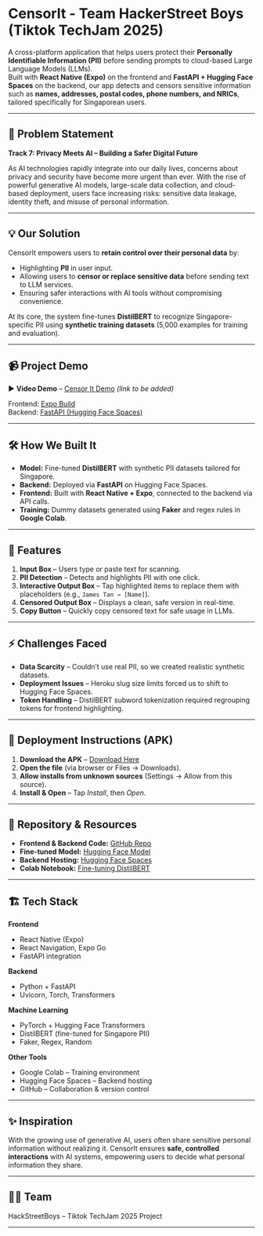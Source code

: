 # CensorIt - Team HackerStreet Boys (Tiktok TechJam 2025)

A cross-platform application that helps users protect their **Personally Identifiable Information (PII)** before sending prompts to cloud-based Large Language Models (LLMs).  
Built with **React Native (Expo)** on the frontend and **FastAPI + Hugging Face Spaces** on the backend, our app detects and censors sensitive information such as **names, addresses, postal codes, phone numbers, and NRICs**, tailored specifically for Singaporean users.

---

## 🚀 Problem Statement
**Track 7: Privacy Meets AI – Building a Safer Digital Future**  

As AI technologies rapidly integrate into our daily lives, concerns about privacy and security have become more urgent than ever. With the rise of powerful generative AI models, large-scale data collection, and cloud-based deployment, users face increasing risks: sensitive data leakage, identity theft, and misuse of personal information.

---

## 💡 Our Solution
CensorIt empowers users to **retain control over their personal data** by:
- Highlighting **PII** in user input.
- Allowing users to **censor or replace sensitive data** before sending text to LLM services.
- Ensuring safer interactions with AI tools without compromising convenience.

At its core, the system fine-tunes **DistilBERT** to recognize Singapore-specific PII using **synthetic training datasets** (5,000 examples for training and evaluation).

---

## 📹 Project Demo
▶️ **Video Demo** – [Censor It Demo](#) *(link to be added)*  

Frontend: [Expo Build](https://expo.dev/accounts/dant0n/projects/censor-it/builds/adfc7a57-3b9f-4da6-beda-7ceb2324c1da)  
Backend: [FastAPI (Hugging Face Spaces)](https://jovanteooo-hackstreetboys-techjam.hf.space/docs)  

---

## 🛠️ How We Built It
- **Model:** Fine-tuned **DistilBERT** with synthetic PII datasets tailored for Singapore.
- **Backend:** Deployed via **FastAPI** on Hugging Face Spaces.
- **Frontend:** Built with **React Native + Expo**, connected to the backend via API calls.
- **Training:** Dummy datasets generated using **Faker** and regex rules in **Google Colab**.

---

## 🔑 Features
1. **Input Box** – Users type or paste text for scanning.  
2. **PII Detection** – Detects and highlights PII with one click.  
3. **Interactive Output Box** – Tap highlighted items to replace them with placeholders (e.g., `James Tan → [Name]`).  
4. **Censored Output Box** – Displays a clean, safe version in real-time.  
5. **Copy Button** – Quickly copy censored text for safe usage in LLMs.  

---

## ⚡ Challenges Faced
- **Data Scarcity** – Couldn’t use real PII, so we created realistic synthetic datasets.  
- **Deployment Issues** – Heroku slug size limits forced us to shift to Hugging Face Spaces.  
- **Token Handling** – DistilBERT subword tokenization required regrouping tokens for frontend highlighting.  

---

## 📲 Deployment Instructions (APK)
1. **Download the APK** – [Download Here](https://expo.dev/accounts/dant0n/projects/censor-it/builds/adfc7a57-3b9f-4da6-beda-7ceb2324c1da)  
2. **Open the file** (via browser or Files → Downloads).  
3. **Allow installs from unknown sources** (Settings → Allow from this source).  
4. **Install & Open** – Tap *Install*, then *Open*.  

---

## 📂 Repository & Resources
- **Frontend & Backend Code:** [GitHub Repo](https://github.com/dnt0n/censor-it)  
- **Fine-tuned Model:** [Hugging Face Model](https://huggingface.co/kailermai03/techJamPII)  
- **Backend Hosting:** [Hugging Face Spaces](https://huggingface.co/spaces/JovanTeooo/HackStreetBoys-TechJam)  
- **Colab Notebook:** [Fine-tuning DistilBERT](https://colab.research.google.com/drive/1YmKhg52D8Lg0sQ0klV5JVEHPvnuvTZhw?usp=sharing)  

---

## 🏗️ Tech Stack
**Frontend**
- React Native (Expo)  
- React Navigation, Expo Go  
- FastAPI integration  

**Backend**
- Python + FastAPI  
- Uvicorn, Torch, Transformers  

**Machine Learning**
- PyTorch + Hugging Face Transformers  
- DistilBERT (fine-tuned for Singapore PII)  
- Faker, Regex, Random  

**Other Tools**
- Google Colab – Training environment  
- Hugging Face Spaces – Backend hosting  
- GitHub – Collaboration & version control  

---

## ✨ Inspiration
With the growing use of generative AI, users often share sensitive personal information without realizing it. CensorIt ensures **safe, controlled interactions** with AI systems, empowering users to decide what personal information they share.

---

## 👨‍💻 Team
HackStreetBoys – Tiktok TechJam 2025 Project  

---
